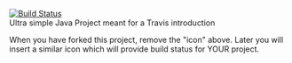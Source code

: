 [![Build Status](https://travis-ci.org/Christian-A-Kehr/travisGettingStarted.svg?branch=master)](https://travis-ci.org/Christian-A-Kehr/travisGettingStarted)   
Ultra simple Java Project meant for a Travis introduction

When you have forked this project, remove the "icon" above. Later you will insert a similar icon which will provide build status for YOUR project.


